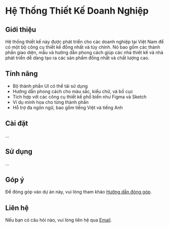 # Hệ Thống Thiết Kế Doanh Nghiệp

## Giới thiệu
Hệ thống thiết kế này được phát triển cho các doanh nghiệp tại Việt Nam để có một bộ công cụ thiết kế đồng nhất và tùy chỉnh. Nó bao gồm các thành phần giao diện, mẫu và hướng dẫn phong cách giúp các nhà thiết kế và nhà phát triển dễ dàng tạo ra các sản phẩm đồng nhất và chất lượng cao.

## Tính năng
- Bộ thành phần UI có thể tái sử dụng
- Hướng dẫn phong cách cho màu sắc, kiểu chữ, và bố cục
- Tích hợp với các công cụ thiết kế phổ biến như Figma và Sketch
- Ví dụ minh họa cho từng thành phần
- Hỗ trợ đa ngôn ngữ, bao gồm tiếng Việt và tiếng Anh

## Cài đặt
...

## Sử dụng
...

## Góp ý
Để đóng góp vào dự án này, vui lòng tham khảo [Hướng dẫn đóng góp](./CONTRIBUTING.md).

## Liên hệ
Nếu bạn có câu hỏi nào, vui lòng liên hệ qua [Email](mailto:example@example.com).